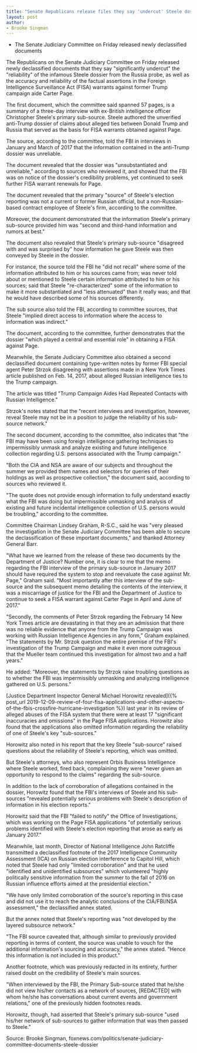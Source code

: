 ```yaml
---
title: "Senate Republicans release files they say 'undercut' Steele dossier"
layout: post
author:
- Brooke Singman
---
```


- The Senate Judiciary Committee on Friday released newly declassified documents

The Republicans on the Senate Judiciary Committee on Friday released newly declassified documents that they say "significantly undercut" the "reliability" of the infamous Steele dossier from the Russia probe, as well as the accuracy and reliability of the factual assertions in the Foreign Intelligence Surveillance Act (FISA) warrants against former Trump campaign aide Carter Page.

The first document, which the committee said spanned 57 pages, is a summary of a three-day interview with ex-British intelligence officer Christopher Steele's primary sub-source. Steele authored the unverified anti-Trump dossier of claims about alleged ties between Donald Trump and Russia that served as the basis for FISA warrants obtained against Page.

The source, according to the committee, told the FBI in interviews in January and March of 2017 that the information contained in the anti-Trump dossier was unreliable.

The document revealed that the dossier was "unsubstantiated and unreliable," according to sources who reviewed it, and showed that the FBI was on notice of the dossier's credibility problems, yet continued to seek further FISA warrant renewals for Page.

The document revealed that the primary "source" of Steele's election reporting was not a current or former Russian official, but a non-Russian-based contract employee of Steele's firm, according to the committee.

Moreover, the document demonstrated that the information Steele's primary sub-source provided him was "second and third-hand information and rumors at best."

The document also revealed that Steele's primary sub-source "disagreed with and was surprised by" how information he gave Steele was then conveyed by Steele in the dossier.

For instance, the source told the FBI he "did not recall" where some of the information attributed to him or his sources came from; was never told about or mentioned to Steele certain information attributed to him or his sources; said that Steele "re-characterized" some of the information to make it more substantiated and "less attenuated" than it really was; and that he would have described some of his sources differently.

The sub source also told the FBI, according to committee sources, that Steele "implied direct access to information where the access to information was indirect."

The document, according to the committee, further demonstrates that the dossier "which played a central and essential role" in obtaining a FISA against Page.

Meanwhile, the Senate Judiciary Committee also obtained a second declassified document containing type-written notes by former FBI special agent Peter Strzok disagreeing with assertions made in a New York Times article published on Feb. 14, 2017, about alleged Russian intelligence ties to the Trump campaign.

The article was titled "Trump Campaign Aides Had Repeated Contacts with Russian Intelligence."

Strzok's notes stated that the "recent interviews and investigation, however, reveal Steele may not be in a position to judge the reliability of his sub-source network."

The second document, according to the committee, also indicates that "the FBI may have been using foreign intelligence gathering techniques to impermissibly unmask and analyze existing and future intelligence collection regarding U.S. persons associated with the Trump campaign."

"Both the CIA and NSA are aware of our subjects and throughout the summer we provided them names and selectors for queries of their holdings as well as prospective collection," the document said, according to sources who reviewed it.

"The quote does not provide enough information to fully understand exactly what the FBI was doing but impermissible unmasking and analysis of existing and future incidental intelligence collection of U.S. persons would be troubling," according to the committee.

Committee Chairman Lindsey Graham, R-S.C., said he was "very pleased the investigation in the Senate Judiciary Committee has been able to secure the declassification of these important documents," and thanked Attorney General Barr.

"What have we learned from the release of these two documents by the Department of Justice? Number one, it is clear to me that the memo regarding the FBI interview of the primary sub-source in January 2017 should have required the system to stop and reevaluate the case against Mr. Page," Graham said. "Most importantly after this interview of the sub-source and the subsequent memo detailing the contents of the interview, it was a miscarriage of justice for the FBI and the Department of Justice to continue to seek a FISA warrant against Carter Page in April and June of 2017."

"Secondly, the comments of Peter Strzok regarding the February 14 New York Times article are devastating in that they are an admission that there was no reliable evidence that anyone from the Trump Campaign was working with Russian Intelligence Agencies in any form," Graham explained. "The statements by Mr. Strzok question the entire premise of the FBI's investigation of the Trump Campaign and make it even more outrageous that the Mueller team continued this investigation for almost two and a half years."

He added: "Moreover, the statements by Strzok raise troubling questions as to whether the FBI was impermissibly unmasking and analyzing intelligence gathered on U.S. persons."

[Justice Department Inspector General Michael Horowitz revealed]({% post_url 2019-12-09-review-of-four-fisa-applications-and-other-aspects-of-the-fbis-crossfire-hurricane-investigation %}) last year in its review of alleged abuses of the FISA system that there were at least 17 "significant inaccuracies and omissions" in the Page FISA applications. Horowitz also found that the applications also omitted information regarding the reliability of one of Steele's key "sub-sources."

Horowitz also noted in his report that the key Steele "sub-source" raised questions about the reliability of Steele's reporting, which was omitted.

But Steele's attorneys, who also represent Orbis Business Intelligence where Steele worked, fired back, complaining they were "never given an opportunity to respond to the claims" regarding the sub-source.

In addition to the lack of corroboration of allegations contained in the dossier, Horowitz found that the FBI's interviews of Steele and his sub-sources "revealed potentially serious problems with Steele's description of information in his election reports."

Horowitz said that the FBI "failed to notify" the Office of Investigations, which was working on the Page FISA applications "of potentially serious problems identified with Steele's election reporting that arose as early as January 2017."

Meanwhile, last month, Director of National Intelligence John Ratcliffe transmitted a declassified footnote of the 2017 Intelligence Community Assessment (ICA) on Russian election interference to Capitol Hill, which noted that Steele had only "limited corroboration" and that he used "identified and unidentified subsources" which volunteered "highly politically sensitive information from the summer to the fall of 2016 on Russian influence efforts aimed at the presidential election."

"We have only limited corroboration of the source's reporting in this case and did not use it to reach the analytic conclusions of the CIA/FBI/NSA assessment," the declassified annex stated.

But the annex noted that Steele's reporting was "not developed by the layered subsource network."

"The FBI source caveated that, although similar to previously provided reporting in terms of content, the source was unable to vouch for the additional information's sourcing and accuracy," the annex stated. "Hence this information is not included in this product."

Another footnote, which was previously redacted in its entirety, further raised doubt on the credibility of Steele's main sources.

"When interviewed by the FBI, the Primary Sub-source stated that he/she did not view his/her contacts as a network of sources, [REDACTED] with whom he/she has conversations about current events and government relations," one of the previously hidden footnotes reads.

Horowitz, though, had asserted that Steele's primary sub-source "used his/her network of sub-sources to gather information that was then passed to Steele."

Source: Brooke Singman, foxnews.com/politics/senate-judiciary-committee-documents-steele-dossier

